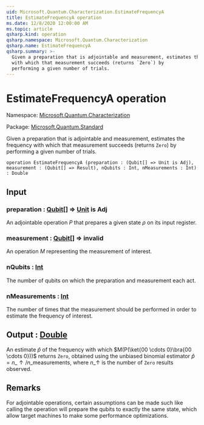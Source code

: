 ```yaml
---
uid: Microsoft.Quantum.Characterization.EstimateFrequencyA
title: EstimateFrequencyA operation
ms.date: 12/8/2020 12:00:00 AM
ms.topic: article
qsharp.kind: operation
qsharp.namespace: Microsoft.Quantum.Characterization
qsharp.name: EstimateFrequencyA
qsharp.summary: >-
  Given a preparation that is adjointable and measurement, estimates the frequency
  with which that measurement succeeds (returns `Zero`) by
  performing a given number of trials.
---
```


# EstimateFrequencyA operation

Namespace: [Microsoft.Quantum.Characterization](xref:Microsoft.Quantum.Characterization)

Package: [Microsoft.Quantum.Standard](https://nuget.org/packages/Microsoft.Quantum.Standard)


Given a preparation that is adjointable and measurement, estimates the frequencywith which that measurement succeeds (returns `Zero`) byperforming a given number of trials.

```qsharp
operation EstimateFrequencyA (preparation : (Qubit[] => Unit is Adj), measurement : (Qubit[] => Result), nQubits : Int, nMeasurements : Int) : Double
```


## Input

### preparation : [Qubit](xref:microsoft.quantum.lang-ref.qubit)[] => [Unit](xref:microsoft.quantum.lang-ref.unit)  is Adj

An adjointable operation $P$ that prepares a given state $\rho$ onits input register.


### measurement : [Qubit](xref:microsoft.quantum.lang-ref.qubit)[] => __invalid<Result>__ 

An operation $M$ representing the measurement of interest.


### nQubits : [Int](xref:microsoft.quantum.lang-ref.int)

The number of qubits on which the preparation and measurementeach act.


### nMeasurements : [Int](xref:microsoft.quantum.lang-ref.int)

The number of times that the measurement should be performedin order to estimate the frequency of interest.



## Output : [Double](xref:microsoft.quantum.lang-ref.double)

An estimate $\hat{p}$ of the frequency with which$M(P(\ket{00 \cdots 0}\bra{00 \cdots 0}))$ returns `Zero`,obtained using the unbiased binomial estimator $\hat{p} =n\_{\uparrow} / n\_{\text{measurements}}$, where $n\_{\uparrow}$ isthe number of `Zero` results observed.

## Remarks

For adjointable operations, certain assumptions can be made such likecalling the operation will prepare the qubits to exactly the same state,which allow target machines to make some performance optimizations.